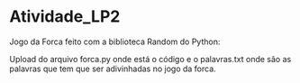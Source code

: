 # Atividade_LP2
Jogo da Forca feito com a biblioteca Random do Python:

Upload do arquivo forca.py onde está o código e o palavras.txt onde são as palavras que tem que ser adivinhadas no jogo da forca.
